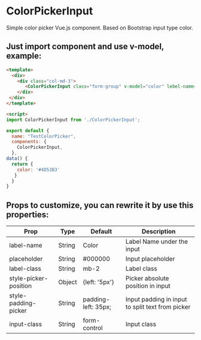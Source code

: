 # ColorPickerInput
Simple color picker Vue.js component. Based on Bootstrap input type color.

## Just import component and use v-model, example:

``` html
<template>
  <div>
    <div class="col-md-3">
       <ColorPickerInput class="form-group" v-model="color" lebel-name="Test Color"/>
    </div>
 </div>
</template>

<script>
import ColorPickerInput from './ColorPickerInput';

export default {
  name: "TestColorPicker",
  components: {
    ColorPickerInput,
  },
data() {
  return {
    color: '#4D53B3'
   }
  }
}
```

## Props to customize, you can rewrite it by use this properties:

| Prop                          | Type       | Default             | Description                                      |
|-------------------------------|------------|---------------------|--------------------------------------------------|
| label-name                    | String     | Color               | Label Name under the input                       |
| placeholder                   | String     | #000000             | Input placeholder                                |
| label-class                   | String     | mb-2                | Label class                                      |
| style-picker-position         | Object     | {left: '5px'}       | Picker absolute position in input                |
| style-padding-picker          | String     | padding-left: 35px; | Input padding in input to split text from picker |
| input-class                   | String     | form-control        | Input class                                      |

